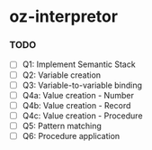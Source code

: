 # oz-interpretor

### TODO
 - [ ] Q1: Implement Semantic Stack
 - [ ] Q2: Variable creation
 - [ ] Q3: Variable-to-variable binding
 - [ ] Q4a: Value creation - Number
 - [ ] Q4b: Value creation - Record
 - [ ] Q4c: Value creation - Procedure
 - [ ] Q5: Pattern matching
 - [ ] Q6: Procedure application
